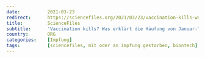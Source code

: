 ```yaml
---
date:          2021-03-23
redirect:      https://sciencefiles.org/2021/03/23/vaccination-kills-was-erklart-die-haufung-von-januar-toten-in-gibraltar-leserfrage/
title:         ScienceFiles
subtitle:      'Vaccination kills? Was erklärt die Häufung von Januar-Toten in Gibraltar [Leserfrage]'
country:       ORG
categories:    [Impfung]
tags:          [sciencefiles, mit oder an impfung gestorben, biontech]
---
```


